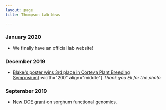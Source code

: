 ```yaml
---
layout: page
title: Thompson Lab News

---
```


### January 2020

* We finally have an official lab website!

### December 2019

* [Blake's poster wins 3rd place in Corteva Plant Breeding Symposium](/images/News_Images/december2019blake.jpg){:width="200" align="middle"}
*Thank you Eli for the photo*

### September 2019

* [New DOE grant](https://www.canr.msu.edu/news/msu-researchers-part-of-2-7-million-project-funded-by-department-of-energy) on sorghum functional genomics.


